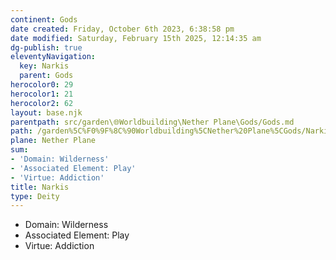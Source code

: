 ```yaml
---
continent: Gods
date created: Friday, October 6th 2023, 6:38:58 pm
date modified: Saturday, February 15th 2025, 12:14:35 am
dg-publish: true
eleventyNavigation:
  key: Narkis
  parent: Gods
herocolor0: 29
herocolor1: 21
herocolor2: 62
layout: base.njk
parentpath: src/garden\🌐Worldbuilding\Nether Plane\Gods/Gods.md
path: /garden%5C%F0%9F%8C%90Worldbuilding%5CNether%20Plane%5CGods/Narkis/
plane: Nether Plane
sum:
- 'Domain: Wilderness'
- 'Associated Element: Play'
- 'Virtue: Addiction'
title: Narkis
type: Deity
---
```


- Domain: Wilderness
- Associated Element: Play
- Virtue: Addiction